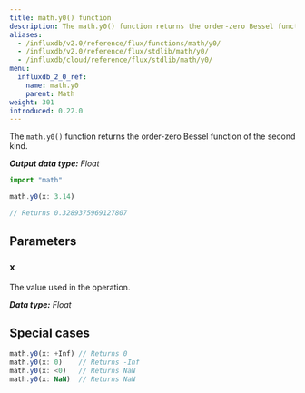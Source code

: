 ```yaml
---
title: math.y0() function
description: The math.y0() function returns the order-zero Bessel function of the second kind.
aliases:
  - /influxdb/v2.0/reference/flux/functions/math/y0/
  - /influxdb/v2.0/reference/flux/stdlib/math/y0/
  - /influxdb/cloud/reference/flux/stdlib/math/y0/
menu:
  influxdb_2_0_ref:
    name: math.y0
    parent: Math
weight: 301
introduced: 0.22.0
---
```


The `math.y0()` function returns the order-zero Bessel function of the second kind.

_**Output data type:** Float_

```js
import "math"

math.y0(x: 3.14)

// Returns 0.3289375969127807
```

## Parameters

### x
The value used in the operation.

_**Data type:** Float_

## Special cases
```js
math.y0(x: +Inf) // Returns 0
math.y0(x: 0)    // Returns -Inf
math.y0(x: <0)   // Returns NaN
math.y0(x: NaN)  // Returns NaN
```
